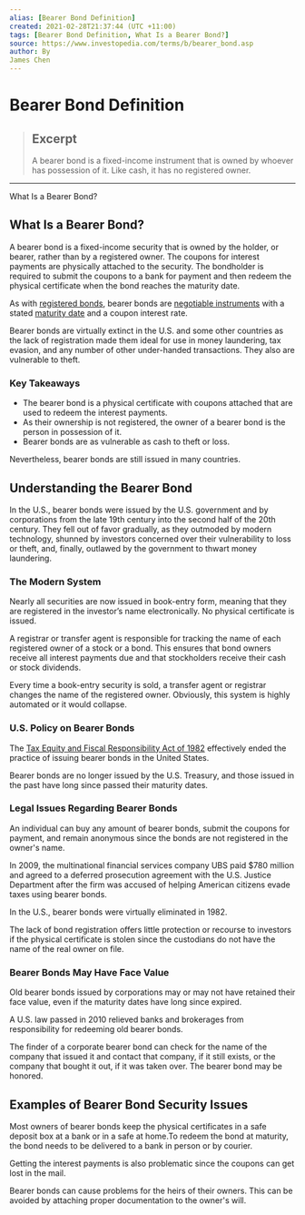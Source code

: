```yaml
---
alias: [Bearer Bond Definition]
created: 2021-02-28T21:37:44 (UTC +11:00)
tags: [Bearer Bond Definition, What Is a Bearer Bond?]
source: https://www.investopedia.com/terms/b/bearer_bond.asp
author: By
James Chen
---
```


# Bearer Bond Definition

> ## Excerpt
> A bearer bond is a fixed-income instrument that is owned by whoever has possession of it. Like cash, it has no registered owner.

---

What Is a Bearer Bond?
## What Is a Bearer Bond?

A bearer bond is a fixed-income security that is owned by the holder, or bearer, rather than by a registered owner. The coupons for interest payments are physically attached to the security. The bondholder is required to submit the coupons to a bank for payment and then redeem the physical certificate when the bond reaches the maturity date.

As with [registered bonds](https://www.investopedia.com/terms/r/registered-bond.asp), bearer bonds are [negotiable instruments](https://www.investopedia.com/terms/n/negotiable-instrument.asp) with a stated [maturity date](https://www.investopedia.com/terms/m/maturitydate.asp) and a coupon interest rate.

Bearer bonds are virtually extinct in the U.S. and some other countries as the lack of registration made them ideal for use in money laundering, tax evasion, and any number of other under-handed transactions. They also are vulnerable to theft.

### Key Takeaways

-   The bearer bond is a physical certificate with coupons attached that are used to redeem the interest payments.
-   As their ownership is not registered, the owner of a bearer bond is the person in possession of it.
-   Bearer bonds are as vulnerable as cash to theft or loss.

Nevertheless, bearer bonds are still issued in many countries.

## Understanding the Bearer Bond

In the U.S., bearer bonds were issued by the U.S. government and by corporations from the late 19th century into the second half of the 20th century. They fell out of favor gradually, as they outmoded by modern technology, shunned by investors concerned over their vulnerability to loss or theft, and, finally, outlawed by the government to thwart money laundering.

### The Modern System

Nearly all securities are now issued in book-entry form, meaning that they are registered in the investor’s name electronically. No physical certificate is issued.

A registrar or transfer agent is responsible for tracking the name of each registered owner of a stock or a bond. This ensures that bond owners receive all interest payments due and that stockholders receive their cash or stock dividends.

Every time a book-entry security is sold, a transfer agent or registrar changes the name of the registered owner. Obviously, this system is highly automated or it would collapse.

### U.S. Policy on Bearer Bonds

The [Tax Equity and Fiscal Responsibility Act of 1982](https://www.investopedia.com/terms/t/tefra.asp) effectively ended the practice of issuing bearer bonds in the United States.

Bearer bonds are no longer issued by the U.S. Treasury, and those issued in the past have long since passed their maturity dates.

### Legal Issues Regarding Bearer Bonds

An individual can buy any amount of bearer bonds, submit the coupons for payment, and remain anonymous since the bonds are not registered in the owner's name.

In 2009, the multinational financial services company UBS paid $780 million and agreed to a deferred prosecution agreement with the U.S. Justice Department after the firm was accused of helping American citizens evade taxes using bearer bonds.

In the U.S., bearer bonds were virtually eliminated in 1982.

The lack of bond registration offers little protection or recourse to investors if the physical certificate is stolen since the custodians do not have the name of the real owner on file.

### Bearer Bonds May Have Face Value

Old bearer bonds issued by corporations may or may not have retained their face value, even if the maturity dates have long since expired.

A U.S. law passed in 2010 relieved banks and brokerages from responsibility for redeeming old bearer bonds.

The finder of a corporate bearer bond can check for the name of the company that issued it and contact that company, if it still exists, or the company that bought it out, if it was taken over. The bearer bond may be honored.

## Examples of Bearer Bond Security Issues

Most owners of bearer bonds keep the physical certificates in a safe deposit box at a bank or in a safe at home.To redeem the bond at maturity, the bond needs to be delivered to a bank in person or by courier.

Getting the interest payments is also problematic since the coupons can get lost in the mail.

Bearer bonds can cause problems for the heirs of their owners. This can be avoided by attaching proper documentation to the owner's will.
